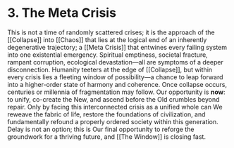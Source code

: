 # 3. The Meta Crisis

This is not a time of randomly scattered crises; it is the approach of the [[Collapse]] into [[Chaos]] that lies at the logical end of an inherently degenerative trajectory; a [[Meta Crisis]] that entwines every failing system into one existential emergency. Spiritual emptiness, societal fracture, rampant corruption, ecological devastation—all are symptoms of a deeper disconnection. Humanity teeters at the edge of [[Collapse]], but within every crisis lies a fleeting window of possibility—a chance to leap forward into a higher-order state of harmony and coherence. Once collapse occurs, centuries or millennia of fragmentation may follow. Our opportunity is **now**: to unify, co-create the New, and ascend before the Old crumbles beyond repair. Only by facing this interconnected crisis as a unified whole can We reweave the fabric of life, restore the foundations of civilization, and fundamentally refound a properly ordered society within this generation. Delay is not an option; this is Our final opportunity to reforge the groundwork for a thriving future, and [[The Window]] is closing fast. 

